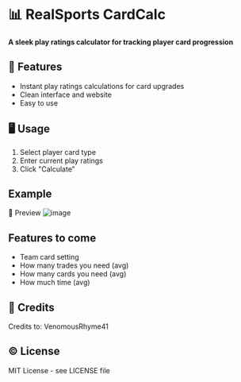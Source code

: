 # 📊 RealSports CardCalc
**A sleek play ratings calculator for tracking player card progression**  


## 🚀 Features
- Instant play ratings calculations for card upgrades
- Clean interface and website
- Easy to use


## 🖥️ Usage
1. Select player card type  
2. Enter current play ratings  
3. Click "Calculate"  


## Example
📸 Preview
![image](https://github.com/user-attachments/assets/ab51c8a0-b353-4a08-9a9f-92bc029ad041)



## Features to come
- Team card setting
- How many trades you need (avg)
- How many cards you need (avg)
- How much time (avg)


## 🙏 Credits
Credits to: VenomousRhyme41


## ©️ License
MIT License - see LICENSE file

